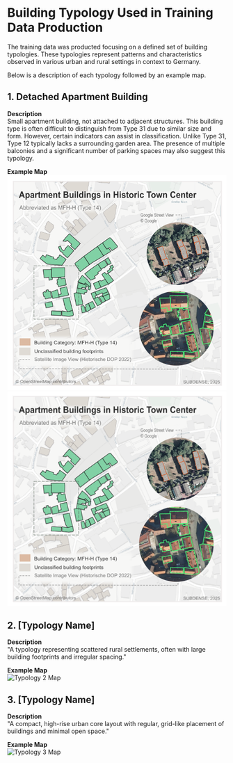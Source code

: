 # Building Typology Used in Training Data Production

The training data was producted focusing on a defined set of building typologies. These typologies represent patterns and characteristics observed in various urban and rural settings in context to Germany. 

Below is a description of each typology followed by an example map.

## 1. Detached Apartment Building

**Description**  
Small apartment building, not attached to adjacent structures. This building type is often difficult to distinguish from Type 31 due to similar size and form. However, certain indicators can assist in classification. Unlike Type 31, Type 12 typically lacks a surrounding garden area. The presence of multiple balconies and a significant number of parking spaces may also suggest this typology.

**Example Map**  
![Typology 1 Map](Maps/Apartments_HistoricTownCenter.png)
![Typology 1 Map](Maps/Apartments_HistoricTownCenter1.png)


## 2. [Typology Name]

**Description**  
"A typology representing scattered rural settlements, often with large building footprints and irregular spacing."

**Example Map**  
![Typology 2 Map](path/to/map2.png)


## 3. [Typology Name]

**Description**  
"A compact, high-rise urban core layout with regular, grid-like placement of buildings and minimal open space."

**Example Map**  
![Typology 3 Map](path/to/map3.png)

